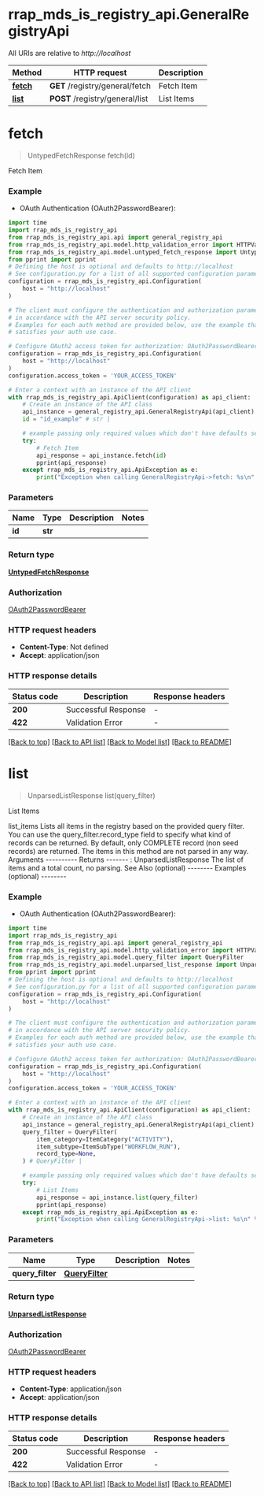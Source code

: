 # rrap_mds_is_registry_api.GeneralRegistryApi

All URIs are relative to *http://localhost*

Method | HTTP request | Description
------------- | ------------- | -------------
[**fetch**](GeneralRegistryApi.md#fetch) | **GET** /registry/general/fetch | Fetch Item
[**list**](GeneralRegistryApi.md#list) | **POST** /registry/general/list | List Items


# **fetch**
> UntypedFetchResponse fetch(id)

Fetch Item

### Example

* OAuth Authentication (OAuth2PasswordBearer):

```python
import time
import rrap_mds_is_registry_api
from rrap_mds_is_registry_api.api import general_registry_api
from rrap_mds_is_registry_api.model.http_validation_error import HTTPValidationError
from rrap_mds_is_registry_api.model.untyped_fetch_response import UntypedFetchResponse
from pprint import pprint
# Defining the host is optional and defaults to http://localhost
# See configuration.py for a list of all supported configuration parameters.
configuration = rrap_mds_is_registry_api.Configuration(
    host = "http://localhost"
)

# The client must configure the authentication and authorization parameters
# in accordance with the API server security policy.
# Examples for each auth method are provided below, use the example that
# satisfies your auth use case.

# Configure OAuth2 access token for authorization: OAuth2PasswordBearer
configuration = rrap_mds_is_registry_api.Configuration(
    host = "http://localhost"
)
configuration.access_token = 'YOUR_ACCESS_TOKEN'

# Enter a context with an instance of the API client
with rrap_mds_is_registry_api.ApiClient(configuration) as api_client:
    # Create an instance of the API class
    api_instance = general_registry_api.GeneralRegistryApi(api_client)
    id = "id_example" # str | 

    # example passing only required values which don't have defaults set
    try:
        # Fetch Item
        api_response = api_instance.fetch(id)
        pprint(api_response)
    except rrap_mds_is_registry_api.ApiException as e:
        print("Exception when calling GeneralRegistryApi->fetch: %s\n" % e)
```


### Parameters

Name | Type | Description  | Notes
------------- | ------------- | ------------- | -------------
 **id** | **str**|  |

### Return type

[**UntypedFetchResponse**](UntypedFetchResponse.md)

### Authorization

[OAuth2PasswordBearer](../README.md#OAuth2PasswordBearer)

### HTTP request headers

 - **Content-Type**: Not defined
 - **Accept**: application/json


### HTTP response details

| Status code | Description | Response headers |
|-------------|-------------|------------------|
**200** | Successful Response |  -  |
**422** | Validation Error |  -  |

[[Back to top]](#) [[Back to API list]](../README.md#documentation-for-api-endpoints) [[Back to Model list]](../README.md#documentation-for-models) [[Back to README]](../README.md)

# **list**
> UnparsedListResponse list(query_filter)

List Items

list_items Lists all items in the registry based on the provided query filter. You can use the query_filter.record_type field to specify what kind of  records can be returned. By default, only COMPLETE record (non seed  records) are returned. The items in this method are not parsed in any way.  Arguments ----------  Returns -------  : UnparsedListResponse  The list of items and a total count, no parsing.  See Also (optional) --------  Examples (optional) --------

### Example

* OAuth Authentication (OAuth2PasswordBearer):

```python
import time
import rrap_mds_is_registry_api
from rrap_mds_is_registry_api.api import general_registry_api
from rrap_mds_is_registry_api.model.http_validation_error import HTTPValidationError
from rrap_mds_is_registry_api.model.query_filter import QueryFilter
from rrap_mds_is_registry_api.model.unparsed_list_response import UnparsedListResponse
from pprint import pprint
# Defining the host is optional and defaults to http://localhost
# See configuration.py for a list of all supported configuration parameters.
configuration = rrap_mds_is_registry_api.Configuration(
    host = "http://localhost"
)

# The client must configure the authentication and authorization parameters
# in accordance with the API server security policy.
# Examples for each auth method are provided below, use the example that
# satisfies your auth use case.

# Configure OAuth2 access token for authorization: OAuth2PasswordBearer
configuration = rrap_mds_is_registry_api.Configuration(
    host = "http://localhost"
)
configuration.access_token = 'YOUR_ACCESS_TOKEN'

# Enter a context with an instance of the API client
with rrap_mds_is_registry_api.ApiClient(configuration) as api_client:
    # Create an instance of the API class
    api_instance = general_registry_api.GeneralRegistryApi(api_client)
    query_filter = QueryFilter(
        item_category=ItemCategory("ACTIVITY"),
        item_subtype=ItemSubType("WORKFLOW_RUN"),
        record_type=None,
    ) # QueryFilter | 

    # example passing only required values which don't have defaults set
    try:
        # List Items
        api_response = api_instance.list(query_filter)
        pprint(api_response)
    except rrap_mds_is_registry_api.ApiException as e:
        print("Exception when calling GeneralRegistryApi->list: %s\n" % e)
```


### Parameters

Name | Type | Description  | Notes
------------- | ------------- | ------------- | -------------
 **query_filter** | [**QueryFilter**](QueryFilter.md)|  |

### Return type

[**UnparsedListResponse**](UnparsedListResponse.md)

### Authorization

[OAuth2PasswordBearer](../README.md#OAuth2PasswordBearer)

### HTTP request headers

 - **Content-Type**: application/json
 - **Accept**: application/json


### HTTP response details

| Status code | Description | Response headers |
|-------------|-------------|------------------|
**200** | Successful Response |  -  |
**422** | Validation Error |  -  |

[[Back to top]](#) [[Back to API list]](../README.md#documentation-for-api-endpoints) [[Back to Model list]](../README.md#documentation-for-models) [[Back to README]](../README.md)

